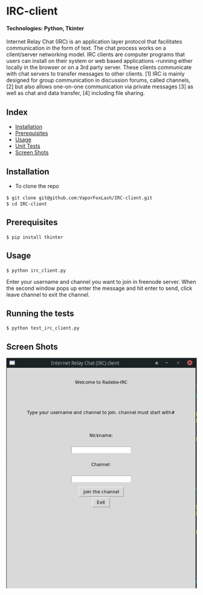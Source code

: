 # IRC-client
#### Technologies: Python, Tkinter

Internet Relay Chat (IRC) is an application layer protocol that facilitates communication in the form of text. 
The chat process works on a client/server networking model. 
IRC clients are computer programs that users can install on their system or web based applications 
-running either locally in the browser or on a 3rd party server. 
These clients communicate with chat servers to transfer messages to other clients.
[1] IRC is mainly designed for group communication in discussion forums, called channels,
[2] but also allows one-on-one communication via private messages
[3] as well as chat and data transfer,
[4] including file sharing.

## Index
* [Installation](#Install)
* [Prerequisites](#Prerequisites)
* [Usage](#Usage)
* [Unit Tests](#Testing)
* [Screen Shots](#Shots)

## <a name="Install">Installation</a>
* To clone the repo
```shell
$ git clone git@github.com:VaporFoxLash/IRC-client.git
$ cd IRC-client
 ```

## <a name="Prerequisites">Prerequisites<a/>
```shell
$ pip install tkinter
```

## <a name="Usage">Usage</a>
```shell
$ python irc_client.py
```

Enter your username and channel you want to join in freenode server.
When the second window pops up enter the message and hit enter to send, click leave channel to exit the channel.

## <a name="Testing">Running the tests</a>
```shell
$ python test_irc_client.py

```

## <a name="Shots">Screen Shots</a>
![](https://raw.githubusercontent.com/VaporFoxLash/IRC-client/master/img/Screenshot0.png)

